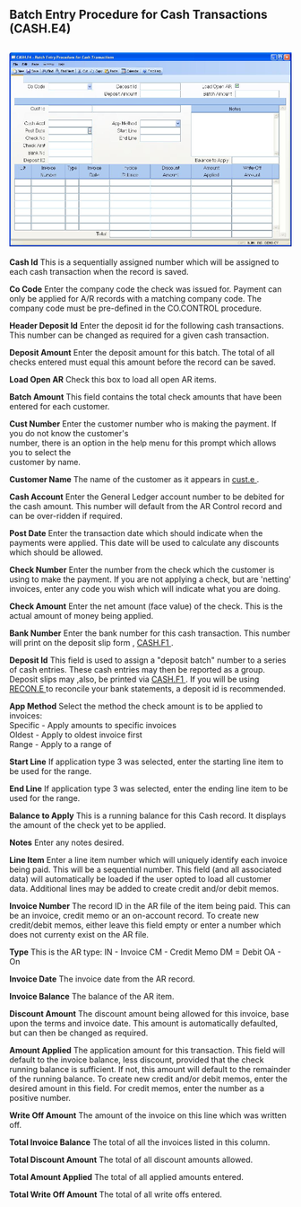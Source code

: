 ##  Batch Entry Procedure for Cash Transactions (CASH.E4)

<PageHeader />

##

![](./CASH-E4-1.jpg)

**Cash Id** This is a sequentially assigned number which will be assigned to
each cash transaction when the record is saved.  
  
**Co Code** Enter the company code the check was issued for. Payment can only
be applied for A/R records with a matching company code. The company code must
be pre-defined in the CO.CONTROL procedure.  
  
**Header Deposit Id** Enter the deposit id for the following cash
transactions. This number can be changed as required for a given cash
transaction.  
  
**Deposit Amount** Enter the deposit amount for this batch. The total of all
checks entered must equal this amount before the record can be saved.  
  
**Load Open AR** Check this box to load all open AR items.  
  
**Batch Amount** This field contains the total check amounts that have been
entered for each customer.  
  
**Cust Number** Enter the customer number who is making the payment. If you do
not know the customer's  
number, there is an option in the help menu for this prompt which allows you
to select the  
customer by name.  
  
**Customer Name** The name of the customer as it appears in [ cust.e ](cust-e/README.md) .   
  
**Cash Account** Enter the General Ledger account number to be debited for the
cash amount. This number will default from the AR Control record and can be
over-ridden if required.  
  
**Post Date** Enter the transaction date which should indicate when the
payments were applied. This date will be used to calculate any discounts which
should be allowed.  
  
**Check Number** Enter the number from the check which the customer is using
to make the payment. If you are not applying a check, but are 'netting'
invoices, enter any code you wish which will indicate what you are doing.  
  
**Check Amount** Enter the net amount (face value) of the check. This is the
actual amount of money being applied.  
  
**Bank Number** Enter the bank number for this cash transaction. This number will print on the deposit slip form , [ CASH.F1 ](../../../../../../../../../../../../rover/AP-OVERVIEW/AP-ENTRY/ACCT-CONTROL/ACCT-CONTROL-2/CASH-F1) .   
  
**Deposit Id** This field is used to assign a "deposit batch" number to a series of cash entries. These cash entries may then be reported as a group. Deposit slips may ,also, be printed via [ CASH.F1 ](../../../../../../../../../../../../rover/AP-OVERVIEW/AP-ENTRY/ACCT-CONTROL/ACCT-CONTROL-2/CASH-F1) . If you will be using [ RECON.E ](../../../../../../../../../../../../rover/AP-OVERVIEW/AP-ENTRY/ACCT-CONTROL/ACCT-CONTROL-1/ar-e/AR-E-1/CASH-E/CASH-E-1/RECON-E) to reconcile your bank statements, a deposit id is recommended.   
  
**App Method** Select the method the check amount is to be applied to
invoices:  
Specific - Apply amounts to specific invoices  
Oldest - Apply to oldest invoice first  
Range - Apply to a range of  
  
**Start Line** If application type 3 was selected, enter the starting line
item to be used for the range.  
  
**End Line** If application type 3 was selected, enter the ending line item to
be used for the range.  
  
**Balance to Apply** This is a running balance for this Cash record. It
displays the amount of the check yet to be applied.  
  
**Notes** Enter any notes desired.  
  
**Line Item** Enter a line item number which will uniquely identify each
invoice being paid. This will be a sequential number. This field (and all
associated data) will automatically be loaded if the user opted to load all
customer data. Additional lines may be added to create credit and/or debit
memos.  
  
**Invoice Number** The record ID in the AR file of the item being paid. This
can be an invoice, credit memo or an on-account record. To create new
credit/debit memos, either leave this field empty or enter a number which does
not currenty exist on the AR file.  
  
**Type** This is the AR type: IN - Invoice CM - Credit Memo DM = Debit OA - On  
  
**Invoice Date** The invoice date from the AR record.  
  
**Invoice Balance** The balance of the AR item.  
  
**Discount Amount** The discount amount being allowed for this invoice, base
upon the terms and invoice date. This amount is automatically defaulted, but
can then be changed as required.  
  
**Amount Applied** The application amount for this transaction. This field
will default to the invoice balance, less discount, provided that the check
running balance is sufficient. If not, this amount will default to the
remainder of the running balance. To create new credit and/or debit memos,
enter the desired amount in this field. For credit memos, enter the number as
a positive number.  
  
**Write Off Amount** The amount of the invoice on this line which was written
off.  
  
**Total Invoice Balance** The total of all the invoices listed in this column.  
  
**Total Discount Amount** The total of all discount amounts allowed.  
  
**Total Amount Applied** The total of all applied amounts entered.  
  
**Total Write Off Amount** The total of all write offs entered.  
  
  
<badge text= "Version 8.10.57" vertical="middle" />

<PageFooter />
